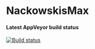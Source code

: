 # NackowskisMax

#### Latest AppVeyor build status
[![Build status](https://ci.appveyor.com/api/projects/status/79jmff4opfyyhaq4?svg=true)](https://ci.appveyor.com/project/MaxLMark/nackowskismax)
